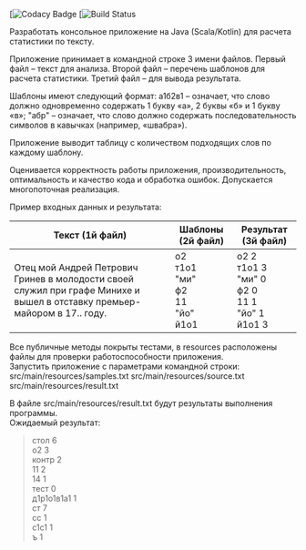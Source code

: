 [![Codacy Badge]( )
[![Build Status]( )

Разработать консольное приложение на Java (Scala/Kotlin) для расчета статистики по тексту.

Приложение принимает в командной строке 3 имени файлов. Первый файл – текст для анализа. Второй файл – перечень шаблонов
для расчета статистики. Третий файл – для вывода результата.

Шаблоны имеют следующий формат:
а1б2в1 – означает, что слово должно одновременно содержать 1 букву «а», 2 буквы «б» и 1 букву «в»;
"абр" – означает, что слово должно содержать последовательность символов в кавычках (например, «швабра»).

Приложение выводит таблицу с количеством подходящих слов по каждому шаблону.

Оценивается корректность работы приложения, производительность, оптимальность и качество кода и обработка ошибок.
Допускается многопоточная реализация.

Пример входных данных и результата:

|Текст (1й файл) |Шаблоны (2й файл) |Результат (3й файл)|
|----------------|------------------|-------------------|
Отец мой Андрей Петрович Гринев в молодости своей служил при графе Минихе и вышел в отставку премьер-майором в 17.. году.|	о2 </br>т1о1</br>"ми"</br>ф2</br>11</br>"йо"</br>й1о1 | о2 2</br>т1о1 3</br>"ми" 0</br>ф2 0</br>11 1</br>"йо" 1</br>й1о1	3|

Все публичные методы покрыты тестами, в resources расположены файлы для проверки работоспособности приложения.  
Запустить приложение с параметрами командной строки:  
src/main/resources/samples.txt src/main/resources/source.txt src/main/resources/result.txt  

В файле src/main/resources/result.txt будут результаты выполнения программы.  
Ожидаемый результат:  
>стол 6  
>о2 3  
>контр 2  
>11 2  
>14 1  
>тест 0  
>д1р1о1в1а1 1  
>ст 7  
>сс 1  
>с1с1 1  
>ъ 1  
